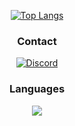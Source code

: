 <div align="center">
 
<a aling="left" rel="noreferrer" href=""><img src="https://github-readme-stats.vercel.app/api/top-langs/?username=zakxzx&layout=compact&exclude_repo=NPC_medico-FIVEM,Token-Grabber&theme=dark" alt="Top Langs"></a>


 
 </div>

<div align="center">

 
</div>

 
 
 
 
<div align="center">

<h3>Contact</h3>
 
 
<a rel="noreferrer" href="https://discord.com/users/779358132551942174"><img src="https://skillicons.dev/icons?i=discord" alt="Discord"></a>
 
 
<div align="center">
 
 
 <h3>Languages</h3>
 <img align="center"src="https://skillicons.dev/icons?i=cpp,windows,vs"/>
</div>
